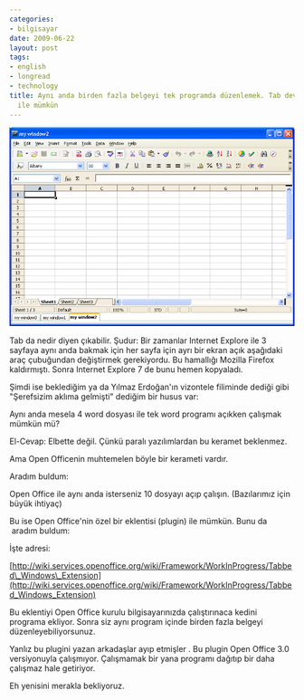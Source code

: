 ```yaml
---
categories:
- bilgisayar
date: 2009-06-22
layout: post
tags:
- english
- longread
- technology
title: Aynı anda birden fazla belgeyi tek programda düzenlemek. Tab devrimi Open Office
  ile mümkün
---
```


![](/images/Tabbed_Windows.PNG)

Tab da nedir diyen çıkabilir. Şudur: Bir zamanlar Internet Explore ile 3 sayfaya aynı anda bakmak için her sayfa için ayrı bir ekran açık aşağıdaki araç çubuğundan değiştirmek gerekiyordu. Bu hamallığı Mozilla Firefox kaldırmıştı. Sonra Internet Explore 7 de bunu hemen kopyaladı.

Şimdi ise beklediğim ya da Yılmaz Erdoğan'ın vizontele filiminde dediği gibi "Şerefsizim aklıma gelmişti" dediğim bir husus var:

Aynı anda mesela 4 word dosyası ile tek word programı açıkken çalışmak mümkün mü?

El-Cevap: Elbette değil. Çünkü paralı yazılımlardan bu keramet beklenmez.

Ama Open Officenin muhtemelen böyle bir kerameti vardır.

Aradım buldum:

[](http://wiki.services.openoffice.org/wiki/Framework/WorkInProgress/Tabbed_Windows_Extension)Open Office ile aynı anda isterseniz 10 dosyayı açıp çalışın. (Bazılarımız için büyük ihtiyaç)

Bu ise Open Office'nin özel bir eklentisi (plugin) ile mümkün. Bunu da  aradım buldum:

İşte adresi:

[http://wiki.services.openoffice.org/wiki/Framework/WorkInProgress/Tabbed\_Windows\_Extension](http://wiki.services.openoffice.org/wiki/Framework/WorkInProgress/Tabbed_Windows_Extension)

Bu eklentiyi Open Office kurulu bilgisayarınızda çalıştırınaca kedini programa ekliyor. Sonra siz aynı program içinde birden fazla belgeyi düzenleyebiliyorsunuz.

Yanlız bu plugini yazan arkadaşlar ayıp etmişler . Bu plugin Open Office 3.0 versiyonuyla çalışmıyor. Çalışmamak bir yana programı dağıtıp bir daha çalışmaz hale getiriyor.

Eh yenisini merakla bekliyoruz.
